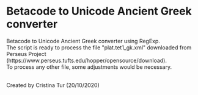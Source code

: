 # Betacode to Unicode Ancient Greek converter

<p>Betacode to Unicode Ancient Greek converter using RegExp. <br>
The script is ready to process the file "plat.tet1_gk.xml" downloaded from Perseus Project (https://www.perseus.tufts.edu/hopper/opensource/download). <br>
To process any other file, some adjustments would be necessary. <br><br></p> 

<p>Created by Cristina Tur (20/10/2020)</p>
